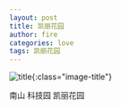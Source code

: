 ```yaml
---
layout: post
title: 凯丽花园
author: fire
categories: love 
tags: 凯丽花园
---
```


![title](https://image.sideproject.cn/titlex/titlex_007.jpg){:class="image-title"}

南山 科技园 凯丽花园